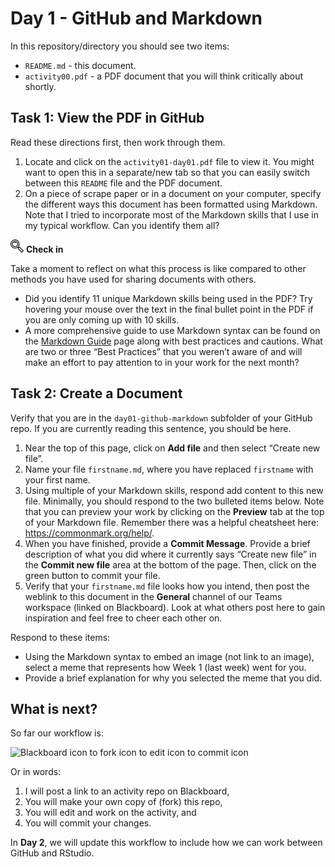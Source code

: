 Day 1 - GitHub and Markdown
================

In this repository/directory you should see two items:

- `README.md` - this document.
- `activity00.pdf` - a PDF document that you will think critically about
  shortly.

## Task 1: View the PDF in GitHub

Read these directions first, then work through them.

1.  Locate and click on the `activity01-day01.pdf` file to view it. You
    might want to open this in a separate/new tab so that you can easily
    switch between this `README` file and the PDF document.
2.  On a piece of scrape paper or in a document on your computer,
    specify the different ways this document has been formatted using
    Markdown. Note that I tried to incorporate most of the Markdown
    skills that I use in my typical workflow. Can you identify them all?

![check-in](../README-img/noun-magnifying-glass.png) **Check in**

Take a moment to reflect on what this process is like compared to other
methods you have used for sharing documents with others.

- Did you identify 11 unique Markdown skills being used in the PDF? Try
  hovering your mouse over the text in the final bullet point in the PDF
  if you are only coming up with 10 skills.
- A more comprehensive guide to use Markdown syntax can be found on the
  [Markdown Guide](https://www.markdownguide.org/basic-syntax/) page
  along with best practices and cautions. What are two or three “Best
  Practices” that you weren’t aware of and will make an effort to pay
  attention to in your work for the next month?

## Task 2: Create a Document

Verify that you are in the `day01-github-markdown` subfolder of your
GitHub repo. If you are currently reading this sentence, you should be
here.

1.  Near the top of this page, click on **Add file** and then select
    “Create new file”.
2.  Name your file `firstname.md`, where you have replaced `firstname`
    with your first name.
3.  Using multiple of your Markdown skills, respond add content to this
    new file. Minimally, you should respond to the two bulleted items
    below. Note that you can preview your work by clicking on the
    **Preview** tab at the top of your Markdown file. Remember there was
    a helpful cheatsheet here: <https://commonmark.org/help/>.
4.  When you have finished, provide a **Commit Message**. Provide a
    brief description of what you did where it currently says “Create
    new file” in the **Commit new file** area at the bottom of the page.
    Then, click on the green button to commit your file.
5.  Verify that your `firstname.md` file looks how you intend, then post
    the weblink to this document in the **General** channel of our Teams
    workspace (linked on Blackboard). Look at what others post here to
    gain inspiration and feel free to cheer each other on.

Respond to these items:

- Using the Markdown syntax to embed an image (not link to an image),
  select a meme that represents how Week 1 (last week) went for you.
- Provide a brief explanation for why you selected the meme that you
  did.

## What is next?

So far our workflow is:

![Blackboard icon to fork icon to edit icon to commit
icon](../README-img/current-workflow.svg)

Or in words:

1.  I will post a link to an activity repo on Blackboard,
2.  You will make your own copy of (fork) this repo,
3.  You will edit and work on the activity, and
4.  You will commit your changes.

In **Day 2**, we will update this workflow to include how we can work
between GitHub and RStudio.
